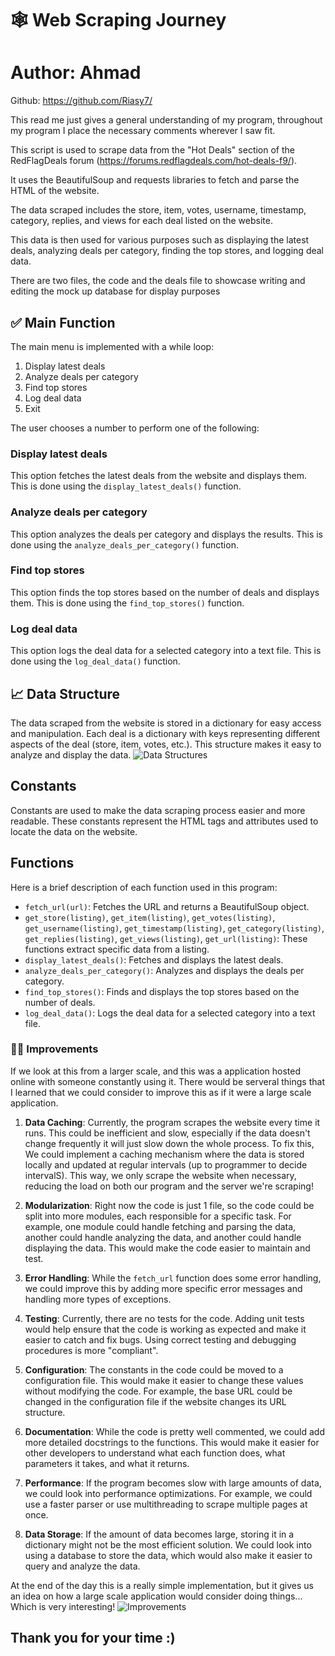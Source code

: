 # 🕸 Web Scraping Journey
# Author: Ahmad
Github: https://github.com/Riasy7/

This read me just gives a general understanding of my program, throughout my program I place the necessary comments wherever I saw fit. 

This script is used to scrape data from the "Hot Deals" section of the RedFlagDeals forum (https://forums.redflagdeals.com/hot-deals-f9/). 

It uses the BeautifulSoup and requests libraries to fetch and parse the HTML of the website. 

The data scraped includes the store, item, votes, username, timestamp, category, replies, and views for each deal listed on the website. 

This data is then used for various purposes such as displaying the latest deals, analyzing deals per category, finding the top stores, and logging deal data.

There are two files, the code and the deals file to showcase writing and editing the mock up database for display purposes

## ✅ Main Function

The main menu is implemented with a while loop:

1. Display latest deals
2. Analyze deals per category
3. Find top stores
4. Log deal data
5. Exit

The user chooses a number to perform one of the following:

### Display latest deals

This option fetches the latest deals from the website and displays them. This is done using the `display_latest_deals()` function.

### Analyze deals per category

This option analyzes the deals per category and displays the results. This is done using the `analyze_deals_per_category()` function.

### Find top stores

This option finds the top stores based on the number of deals and displays them. This is done using the `find_top_stores()` function.

### Log deal data

This option logs the deal data for a selected category into a text file. This is done using the `log_deal_data()` function.

## 📈 Data Structure

The data scraped from the website is stored in a dictionary for easy access and manipulation. Each deal is a dictionary with keys representing different aspects of the deal (store, item, votes, etc.). This structure makes it easy to analyze and display the data.
![Data Structures](https://miro.medium.com/v2/resize:fit:800/1*xGgaEhVE5dMD-R8krQG4PQ.gif)

## Constants

Constants are used to make the data scraping process easier and more readable. These constants represent the HTML tags and attributes used to locate the data on the website.

## Functions

Here is a brief description of each function used in this program:

- `fetch_url(url)`: Fetches the URL and returns a BeautifulSoup object.
- `get_store(listing)`, `get_item(listing)`, `get_votes(listing)`, `get_username(listing)`, `get_timestamp(listing)`, `get_category(listing)`, `get_replies(listing)`, `get_views(listing)`, `get_url(listing)`: These functions extract specific data from a listing.
- `display_latest_deals()`: Fetches and displays the latest deals.
- `analyze_deals_per_category()`: Analyzes and displays the deals per category.
- `find_top_stores()`: Finds and displays the top stores based on the number of deals.
- `log_deal_data()`: Logs the deal data for a selected category into a text file.


### 🤔🔑 Improvements

If we look at this from a larger scale, and this was a application hosted online with someone constantly using it. There would be serveral things that I learned that we could consider to improve this as if it were a large scale application.

  1. **Data Caching**: Currently, the program scrapes the website every time it runs. This could be inefficient and slow, especially if the data doesn't change frequently it will just slow down the whole process. To fix this, We could implement a caching mechanism where the data is stored locally and updated at regular intervals (up to programmer to decide intervalS). This way, we only scrape the website when necessary, reducing the load on both our program and the server we're scraping!
  
  2. **Modularization**: Right now the code is just 1 file, so the code could be split into more modules, each responsible for a specific task. For example, one module could handle fetching and parsing the data, another could handle analyzing the data, and another could handle displaying the data. This would make the code easier to maintain and test.
  
  3. **Error Handling**: While the `fetch_url` function does some error handling, we could improve this by adding more specific error messages and handling more types of exceptions.
  
  4. **Testing**: Currently, there are no tests for the code. Adding unit tests would help ensure that the code is working as expected and make it easier to catch and fix bugs. Using correct testing and debugging procedures is more "compliant".
  
  5. **Configuration**: The constants in the code could be moved to a configuration file. This would make it easier to change these values without modifying the code. For example, the base URL could be changed in the configuration file if the website changes its URL structure.
  
  6. **Documentation**: While the code is pretty well commented, we could add more detailed docstrings to the functions. This would make it easier for other developers to understand what each function does, what parameters it takes, and what it returns.
  
  7. **Performance**: If the program becomes slow with large amounts of data, we could look into performance optimizations. For example, we could use a faster parser or use multithreading to scrape multiple pages at once.
  
  8. **Data Storage**: If the amount of data becomes large, storing it in a dictionary might not be the most efficient solution. We could look into using a database to store the data, which would also make it easier to query and analyze the data.

At the end of the day this is a really simple implementation, but it gives us an idea on how a large scale application would consider doing things... Which is very interesting!
![Improvements](https://cdn.dribbble.com/users/962944/screenshots/14138307/media/ca3377660c3d2053c9d91ac175871429.gif)

## Thank you for your time :)
